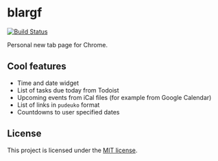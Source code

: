 # blargf
[![Build Status](https://travis-ci.org/Deseteral/blargf.svg?branch=master)](https://travis-ci.org/Deseteral/blargf)

Personal new tab page for Chrome.

## Cool features
- Time and date widget
- List of tasks due today from Todoist
- Upcoming events from iCal files (for example from Google Calendar)
- List of links in `pudeuko` format
- Countdowns to user specified dates

## License
This project is licensed under the [MIT license](LICENSE).
